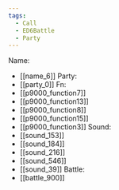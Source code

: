```yaml
---
tags:
  - Call
  - ED6Battle
  - Party
---
```

Name:
- [[name_6]]
Party:
- [[party_0]]
Fn:
- [[p9000_function7]]
- [[p9000_function13]]
- [[p9000_function8]]
- [[p9000_function15]]
- [[p9000_function3]]
Sound:
- [[sound_153]]
- [[sound_184]]
- [[sound_216]]
- [[sound_546]]
- [[sound_39]]
Battle:
- [[battle_900]]
